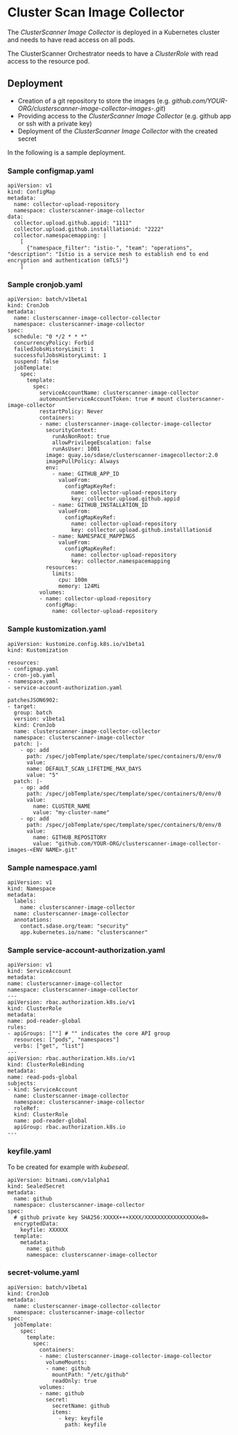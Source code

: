 # Cluster Scan Image Collector
The _ClusterScanner Image Collector_ is deployed in a Kubernetes cluster and needs to have read access on all pods.

The ClusterScanner Orchestrator needs to have a _ClusterRole_ with  read access to the resource pod.

## Deployment
- Creation of a git repository to store the images (e.g. _github.com/YOUR-ORG/clusterscanner-image-collector-images-<ENV NAME>.git_)
- Providing access to the _ClusterScanner Image Collector_ (e.g. github app or ssh with a private key)
- Deployment of the _ClusterScanner Image Collector_ with the created secret

In the following is a sample deployment.
### Sample configmap.yaml
```
apiVersion: v1
kind: ConfigMap
metadata:
  name: collector-upload-repository
  namespace: clusterscanner-image-collector
data:
  collector.upload.github.appid: "1111"
  collector.upload.github.installlationid: "2222"
  collector.namespacemapping: |
    [
      {"namespace_filter": "istio-", "team": "operations", "description": "Istio is a service mesh to establish end to end encryption and authentication (mTLS)"}
    ]
```
### Sample cronjob.yaml
```
apiVersion: batch/v1beta1
kind: CronJob
metadata:
  name: clusterscanner-image-collector-collector
  namespace: clusterscanner-image-collector
spec:
  schedule: "0 */2 * * *"
  concurrencyPolicy: Forbid
  failedJobsHistoryLimit: 1
  successfulJobsHistoryLimit: 1
  suspend: false
  jobTemplate:
    spec:
      template:
        spec:
          serviceAccountName: clusterscanner-image-collector
          automountServiceAccountToken: true # mount clusterscanner-image-collector
          restartPolicy: Never
          containers:
          - name: clusterscanner-image-collector-image-collector
            securityContext:
              runAsNonRoot: true
              allowPrivilegeEscalation: false
              runAsUser: 1001
            image: quay.io/sdase/clusterscanner-imagecollector:2.0
            imagePullPolicy: Always
            env:
              - name: GITHUB_APP_ID
                valueFrom:
                  configMapKeyRef:
                    name: collector-upload-repository
                    key: collector.upload.github.appid
              - name: GITHUB_INSTALLATION_ID
                valueFrom:
                  configMapKeyRef:
                    name: collector-upload-repository
                    key: collector.upload.github.installlationid
              - name: NAMESPACE_MAPPINGS
                valueFrom:
                  configMapKeyRef:
                    name: collector-upload-repository
                    key: collector.namespacemapping
            resources:
              limits:
                cpu: 100m
                memory: 124Mi
          volumes:
          - name: collector-upload-repository
            configMap:
              name: collector-upload-repository
```
### Sample kustomization.yaml
```
apiVersion: kustomize.config.k8s.io/v1beta1
kind: Kustomization

resources:
- configmap.yaml
- cron-job.yaml
- namespace.yaml
- service-account-authorization.yaml

patchesJSON6902:
- target:
  group: batch
  version: v1beta1
  kind: CronJob
  name: clusterscanner-image-collector-collector
  namespace: clusterscanner-image-collector
  patch: |-
    - op: add
      path: /spec/jobTemplate/spec/template/spec/containers/0/env/0
      value:
      name: DEFAULT_SCAN_LIFETIME_MAX_DAYS
      value: "5"
  patch: |-
    - op: add
      path: /spec/jobTemplate/spec/template/spec/containers/0/env/0
      value:
        name: CLUSTER_NAME
        value: "my-cluster-name"
    - op: add
      path: /spec/jobTemplate/spec/template/spec/containers/0/env/0
      value:
        name: GITHUB_REPOSITORY
        value: "github.com/YOUR-ORG/clusterscanner-image-collector-images-<ENV NAME>.git"
```
### Sample namespace.yaml
```
apiVersion: v1
kind: Namespace
metadata:
  labels:
    name: clusterscanner-image-collector
  name: clusterscanner-image-collector
  annotations:
    contact.sdase.org/team: "security"
    app.kubernetes.io/name: "clusterscanner"
```

### Sample service-account-authorization.yaml
```
apiVersion: v1
kind: ServiceAccount
metadata:
name: clusterscanner-image-collector
namespace: clusterscanner-image-collector
---
apiVersion: rbac.authorization.k8s.io/v1
kind: ClusterRole
metadata:
name: pod-reader-global
rules:
- apiGroups: [""] # "" indicates the core API group
  resources: ["pods", "namespaces"]
  verbs: ["get", "list"]
---
apiVersion: rbac.authorization.k8s.io/v1
kind: ClusterRoleBinding
metadata:
name: read-pods-global
subjects:
- kind: ServiceAccount
  name: clusterscanner-image-collector
  namespace: clusterscanner-image-collector
  roleRef:
  kind: ClusterRole
  name: pod-reader-global
  apiGroup: rbac.authorization.k8s.io
---
```
### keyfile.yaml
To be created for example with _kubeseal_.
```
apiVersion: bitnami.com/v1alpha1
kind: SealedSecret
metadata:
  name: github
  namespace: clusterscanner-image-collector
spec:
  # github private key SHA256:XXXXX+++XXXX/XXXXXXXXXXXXXXXXXe8=
  encryptedData:
    keyfile: XXXXXX
  template:
    metadata:
      name: github
      namespace: clusterscanner-image-collector
```

### secret-volume.yaml
```
apiVersion: batch/v1beta1
kind: CronJob
metadata:
  name: clusterscanner-image-collector-collector
  namespace: clusterscanner-image-collector
spec:
  jobTemplate:
    spec:
      template:
        spec:
          containers:
          - name: clusterscanner-image-collector-image-collector
            volumeMounts:
            - name: github
              mountPath: "/etc/github"
              readOnly: true
          volumes:
          - name: github
            secret:
              secretName: github
              items:
                - key: keyfile
                  path: keyfile
```
